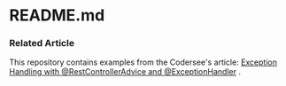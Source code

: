 # README.md

### Related Article

This repository contains examples from the Codersee's
article: [Exception Handling with @RestControllerAdvice and @ExceptionHandler](https://codersee.com/exception-handling-with-restcontrolleradvice-and-exceptionhandler)
.
